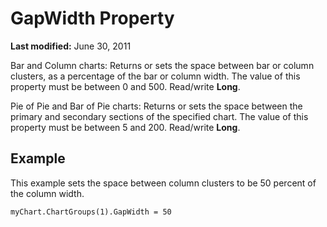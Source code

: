 
# GapWidth Property

 **Last modified:** June 30, 2011

Bar and Column charts: Returns or sets the space between bar or column clusters, as a percentage of the bar or column width. The value of this property must be between 0 and 500. Read/write  **Long**.

Pie of Pie and Bar of Pie charts: Returns or sets the space between the primary and secondary sections of the specified chart. The value of this property must be between 5 and 200. Read/write  **Long**.


## Example

This example sets the space between column clusters to be 50 percent of the column width.


```
myChart.ChartGroups(1).GapWidth = 50
```


